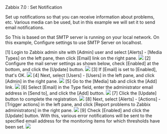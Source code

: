 Zabbix 7.0 : Set Notification
 	
Set up notifications so that you can receive information about problems, etc.
Various media can be used, but in this example we will set it to send email notifications.

So This is based on that SMTP server is running on your local network.
On this example, Configure settings to use SMTP Server on localhost.

[1]	Login to Zabbix admin site with [Admin] user and select [Alerts] - [Media Types] on the left pane, then click [Email] link on the right pane.
<img src="./imgs/d/1.png">
[2]	Configure the mail server settings as shown below, check [Enabled] at the bottom, and click the [Update] button.
<img src="./imgs/d/2.png">
[3]	If [Email] is set to [Enabled], that's OK.
<img src="./imgs/d/3.png">
[4]	Next, select [Users] - [Users] in the left pane, and click [Admin] in the right pane.
<img src="./imgs/d/4.png">
[5]	Go to the [Media] tab and click the [Add] link.
<img src="./imgs/d/5.png">
[6]	Select [Email] in the Type field, enter the administrator email address in [Send to], and click the [Add] button.
<img src="./imgs/d/6.png">
[7]	Click the [Update] button to complete the registration.
<img src="./imgs/d/7.png">
[8]	Next, select [Alerts] - [Actions] - [Trigger actions] in the left pane, and click [Report problems to Zabbix administrators] in the right pane.
<img src="./imgs/d/8.png">
[9]	Check [Enabled] and click the [Update] button.
With this, various error notifications will be sent to the specified email address for the monitoring items for which thresholds have been set.
<img src="./imgs/d/9.png">